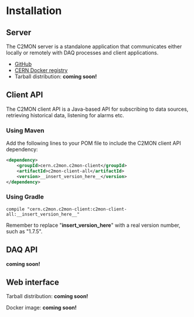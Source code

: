 # Installation

## Server

The C2MON server is a standalone application that communicates either locally or remotely with DAQ processes and client applications.

* [GitHub](http://github.com/c2mon/c2mon)
* [CERN Docker registry](https://docker.cern.ch/registrytags?c2mon-project)
* Tarball distribution: **coming soon!**


## Client API

The C2MON client API is a Java-based API for subscribing to data sources, retrieving historical data, listening for alarms etc.

### Using Maven

Add the following lines to your POM file to include the C2MON client API dependency:
```xml
<dependency>
    <groupId>cern.c2mon.c2mon-client</groupId>
    <artifactId>c2mon-client-all</artifactId>
    <version>__insert_version_here__</version>
</dependency>
```

### Using Gradle

```
compile "cern.c2mon.c2mon-client:c2mon-client-all:__insert_version_here__"
```

Remember to replace "__insert_version_here__" with a real version number, such as "1.7.5".

## DAQ API

**coming soon!**

## Web interface

Tarball distribution: **coming soon!**

Docker image: **coming soon!**
